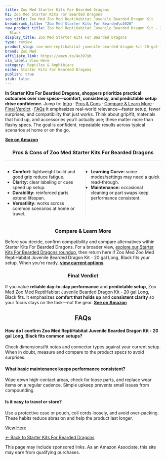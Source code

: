 ```yaml
---
title: Zoo Med Starter Kits For Bearded Dragons
h1: Zoo Med Starter Kits For Bearded Dragons
seo_title: Zoo Med Zoo Med ReptiHabitat Juvenile Bearded Dragon Kit
breadcrumb_title: "Zoo Med Starter Kits For Bearded\u2026"
raw_product_title: Zoo Med ReptiHabitat Juvenile Bearded Dragon Kit - 20 gal Long,
  Black
display_title: Zoo Med Starter Kits For Bearded Dragons
type: review
product_slug: zoo-med-reptihabitat-juvenile-bearded-dragon-kit-20-gal-long-black
brand: Zoo Med
affiliate_link: https://amzn.to/4o397yb
cta_label: View Here
category: Reptiles & Amphibians
niche: Starter Kits For Bearded Dragons
publish: true
stub: false
---
```


<div id="intro" class="full-width"><p><strong>In Starter Kits For Bearded Dragons, shoppers prioritize practical outcomes over raw specs&mdash;comfort, consistency, and predictable setup drive confidence.</strong> Jump to: <a href="#intro">Intro</a> · <a href="#pros-cons">Pros &amp; Cons</a> · <a href="#compare-more">Compare &amp; Learn More</a> · <a href="#verdict">Final Verdict</a> · <a href="#faqs">FAQs</a> It emphasizes real-world relevance&mdash;faster setup, fewer surprises, and compatibility that just works. Think about grip/fit, materials that hold up, and accessories you’ll actually use; these matter more than flashy specs. The goal is confident, repeatable results across typical scenarios at home or on the go.</p><p><a href="https://amzn.to/4o397yb" rel="nofollow sponsored noopener" target="_blank"><strong>See on Amazon</strong></a></p></div>
<h3 id="pros-cons" style="text-align:center;">Pros &amp; Cons of Zoo Med Starter Kits For Bearded Dragons</h3>
<div class="pc-grid" style="display:grid;grid-template-columns:1fr 1fr;gap:16px;border-top:1px solid #e5e7eb;padding-top:12px;">
  <ul>
    <li><strong>Comfort:</strong> lightweight build and good grip reduce fatigue.</li>
    <li><strong>Clarity:</strong> clear labeling or cues speed up setup.</li>
    <li><strong>Durability:</strong> reinforced parts extend lifespan.</li>
    <li><strong>Versatility:</strong> works across common scenarios at home or travel.</li>
  </ul>
  <ul style="border-left:1px solid #e5e7eb;padding-left:16px;">
    <li><strong>Learning Curve:</strong> some modes/settings may need a quick read-through.</li>
    <li><strong>Maintenance:</strong> occasional cleaning or part swaps keep performance consistent.</li>
  </ul>
</div>


<h3 id="compare-more" style="text-align:center;">Compare &amp; Learn More</h3>
<p>Before you decide, confirm compatibility and compare alternatives within Starter Kits For Bearded Dragons. For a broader view, <a href="#">explore our Starter Kits For Bearded Dragons roundup</a>, then return here if Zoo Med Zoo Med ReptiHabitat Juvenile Bearded Dragon Kit - 20 gal Long, Black fits your setup. When you’re ready, <a href="https://amzn.to/4o397yb" rel="nofollow sponsored noopener" target="_blank"><strong>view current options</strong></a>.</p>

<h3 id="verdict" style="text-align:center;">Final Verdict</h3>
<p>If you value <strong>reliable day-to-day performance</strong> and <strong>predictable setup</strong>, Zoo Med Zoo Med ReptiHabitat Juvenile Bearded Dragon Kit - 20 gal Long, Black fits. It emphasizes <strong>comfort that holds up</strong> and <strong>consistent clarity</strong> so your focus stays on the task&mdash;not the gear. <a href="https://amzn.to/4o397yb" rel="nofollow sponsored noopener" target="_blank"><strong>See on Amazon</strong></a></p>

<h2 id="faqs" style="text-align:center;">FAQs</h2>
<h4><strong>How do I confirm Zoo Med ReptiHabitat Juvenile Bearded Dragon Kit - 20 gal Long, Black fits common setups?</strong></h4>
<p>Check dimensions/fit notes and connector types against your current setup. When in doubt, measure and compare to the product specs to avoid surprises.</p>
<h4><strong>What basic maintenance keeps performance consistent?</strong></h4>
<p>Wipe down high-contact areas, check for loose parts, and replace wear items on a regular cadence. Simple upkeep prevents small issues from compounding.</p>
<h4><strong>Is it easy to travel or store?</strong></h4>
<p>Use a protective case or pouch, coil cords loosely, and avoid over-packing. These habits reduce abrasion and help the product last longer.</p>

<p><a class="btn" href="https://amzn.to/4o397yb" target="_blank" rel="nofollow sponsored noopener">View Here</a></p>
<p><a href="/roundups/reptiles-amphibians/starter-kits-for-bearded-dragons/">← Back to Starter Kits For Bearded Dragons</a></p>
<aside class="disclosure">This page may include sponsored links. As an Amazon Associate, this site may earn from qualifying purchases.</aside>
